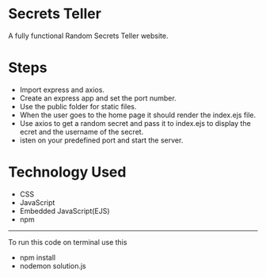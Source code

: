 # Secrets Teller
A fully functional Random Secrets Teller website.


# Steps  
- Import express and axios.
-  Create an express app and set the port number.
-  Use the public folder for static files.
-  When the user goes to the home page it should render the index.ejs file.
-  Use axios to get a random secret and pass it to index.ejs to display the ecret and the username of the secret.
-  isten on your predefined port and start the server.
   
# Technology Used
- CSS
- JavaScript
- Embedded JavaScript(EJS)
- npm
---
To run this code on terminal use this
- npm install
- nodemon solution.js
  
  
